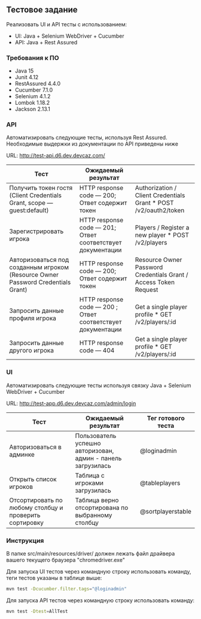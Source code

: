 ## Тестовое задание
Реализовать UI и API тесты с использованием:
- UI: Java + Selenium WebDriver + Cucumber
- API: Java + Rest Assured

### Требования к ПО
- Java 15
- Junit 4.12
- RestAssured 4.4.0
- Cucumber 7.1.0
- Selenium 4.1.2
- Lombok 1.18.2
- Jackson 2.13.1

### API
Автоматизировать следующие тесты, используя Rest Assured. Необходимые выдержки из документации по API приведены ниже

URL: http://test-api.d6.dev.devcaz.com/

| Тест                                 |                       Ожидаемый результат             |                                    |
|--------------------------------------|-------------------------------------------------------|------------------------------------|
| Получить токен гостя (Client Credentials Grant, scope — guest:default)| HTTP response code — 200; Ответ содержит токен | Authorization / Client Credentials Grant * POST /v2/oauth2/token |
| Зарегистрировать игрока | HTTP response code — 201; Ответ соответствует документации | Players / Register a new player * POST /v2/players |
| Авторизоваться под созданным игроком (Resource Owner Password Credentials Grant) | HTTP response code — 200; Ответ содержит токен | Resource Owner Password Credentials Grant / Access Token Request |
| Запросить данные профиля игрока | HTTP response code — 200 ; Ответ соответствует документации | Get a single player profile * GET /v2/players/:id  |
| Запросить данные другого игрока | HTTP response code — 404 | Get a single player profile * GET /v2/players/:id  |


### UI
Автоматизировать следующие тесты используя связку Java + Selenium WebDriver + Cucumber

URL: http://test-app.d6.dev.devcaz.com/admin/login

| Тест                         |                       Ожидаемый результат             | Тег готового теста|
|------------------------------|-------------------------------------------------------|----|
|Авторизоваться в админке | Пользователь успешно авторизован, админ - панель загрузилась | @loginadmin |
|Открыть список игроков | Таблица с игроками загрузилась | @tableplayers |
|Отсортировать по любому столбцу и проверить сортировку |Таблица верно отсортирована по выбранному столбцу | @sortplayerstable|

### Инструкция

В папке src/main/resources/driver/ должен лежать файл драйвера вашего текущего браузера "chromedriver.exe" 

Для запуска UI тестов через командную строку использовать команду, теги тестов указаны в таблице выше:
```bash
mvn test -Dcucumber.filter.tags="@loginadmin"
```

Для запуска API тестов через командную строку использовать команду:
```bash
mvn test -Dtest=AllTest
```
